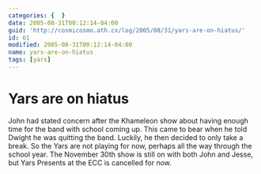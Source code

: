 ```yaml
---
categories: {  }
date: 2005-08-31T00:12:14-04:00
guid: 'http://cosmicosmo.ath.cx/log/2005/08/31/yars-are-on-hiatus/'
id: 61
modified: 2005-08-31T00:12:14-04:00
name: yars-are-on-hiatus
tags: [yars]
---
```


Yars are on hiatus
==================

John had stated concern after the Khameleon show about having enough time for the band with school coming up.  This came to bear when he told Dwight he was quitting the band.  Luckily, he then decided to only take a break.  So the Yars are not playing for now, perhaps all the way through the school year.  The November 30th show is still on with both John and Jesse, but Yars Presents at the ECC is cancelled for now.
